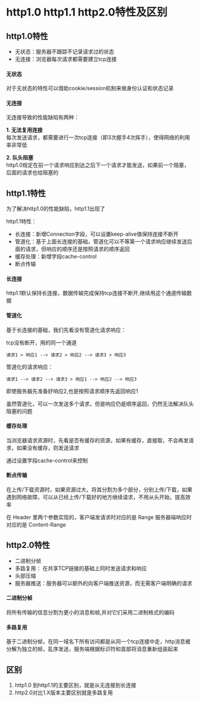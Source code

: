 # http1.0 http1.1 http2.0特性及区别

## http1.0特性

* 无状态：服务器不跟踪不记录请求过的状态
* 无连接：浏览器每次请求都需要建立tcp连接

#### 无状态
对于无状态的特性可以借助cookie/session机制来做身份认证和状态记录

#### 无连接

无连接导致的性能缺陷有两种：

**1. 无法复用连接**  
每次发送请求，都需要进行一次tcp连接（即3次握手4次挥手），使得网络的利用率非常低

**2. 队头阻塞**  
http1.0规定在前一个请求响应到达之后下一个请求才能发送，如果前一个阻塞，后面的请求也给阻塞的


## http1.1特性

为了解决http1.0的性能缺陷，http1.1出现了

http1.1特性：
* 长连接：新增Connection字段，可以设置keep-alive值保持连接不断开
* 管道化：基于上面长连接的基础，管道化可以不等第一个请求响应继续发送后面的请求，但响应的顺序还是按照请求的顺序返回
* 缓存处理：新增字段cache-control
* 断点传输


#### 长连接

http1.1默认保持长连接，数据传输完成保持tcp连接不断开,继续用这个通道传输数据

#### 管道化

基于长连接的基础，我们先看没有管道化请求响应：


tcp没有断开，用的同一个通道  
```
请求1 > 响应1 --> 请求2 > 响应2 --> 请求3 > 响应3
```

管道化的请求响应：

```
请求1 --> 请求2 --> 请求3 > 响应1 --> 响应2 --> 响应3
```
即使服务器先准备好响应2,也是按照请求顺序先返回响应1

虽然管道化，可以一次发送多个请求，但是响应仍是顺序返回，仍然无法解决队头阻塞的问题

#### 缓存处理

当浏览器请求资源时，先看是否有缓存的资源，如果有缓存，直接取，不会再发请求，如果没有缓存，则发送请求

通过设置字段cache-control来控制

#### 断点传输

在上传/下载资源时，如果资源过大，将其分割为多个部分，分别上传/下载，如果遇到网络故障，可以从已经上传/下载好的地方继续请求，不用从头开始，提高效率

在 Header 里两个参数实现的，客户端发请求时对应的是 Range 服务器端响应时对应的是 Content-Range


## http2.0特性  

* 二进制分帧
* 多路复用： 在共享TCP链接的基础上同时发送请求和响应
* 头部压缩
* 服务器推送：服务器可以额外的向客户端推送资源，而无需客户端明确的请求


#### 二进制分帧

将所有传输的信息分割为更小的消息和帧,并对它们采用二进制格式的编码


#### 多路复用

基于二进制分帧，在同一域名下所有访问都是从同一个tcp连接中走，http消息被分解为独立的帧，乱序发送，服务端根据标识符和首部将消息重新组装起来

## 区别

1. http1.0 到http1.1的主要区别，就是从无连接到长连接
2. http2.0对比1.X版本主要区别就是多路复用
